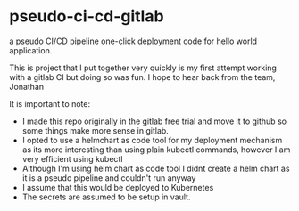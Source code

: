 # pseudo-ci-cd-gitlab
a pseudo CI/CD pipeline one-click deployment code for hello world application.

This is project that I put together very quickly is my first attempt working with a gitlab CI but doing so was fun.
I hope to hear back from the team, Jonathan

It is important to note: 

- I made this repo originally in the gitlab free trial and move it to github so some things make more sense in gitlab.
- I opted to use a helmchart as code tool for my deployment mechanism as its more interesting than using plain kubectl commands, however I am very efficient using kubectl
- Although I'm using helm chart as code tool I didnt create a helm chart as it is a pseudo pipeline and couldn't run anyway
- I assume that this would be deployed to Kubernetes
- The secrets are assumed to be setup in vault.
